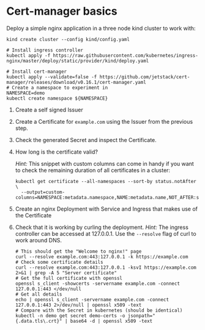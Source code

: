 # Cert-manager basics

Deploy a simple nginx application in a three node kind cluster to work with:
```shell
kind create cluster --config kind/config.yaml

# Install ingress controller
kubectl apply -f https://raw.githubusercontent.com/kubernetes/ingress-nginx/master/deploy/static/provider/kind/deploy.yaml

# Install cert-manager
kubectl apply --validate=false -f https://github.com/jetstack/cert-manager/releases/download/v0.16.1/cert-manager.yaml
# Create a namespace to experiment in
NAMESPACE=demo
kubectl create namespace ${NAMESPACE}
```

1. Create a self signed Issuer
2. Create a Certificate for `example.com` using the Issuer from the previous step.
3. Check the generated Secret and inspect the Certificate.
4. How long is the certificate valid?

   *Hint:* This snippet with custom columns can come in handy if you want to check the remaining duration of all certificates in a cluster:

   ```shell
   kubectl get certificate --all-namespaces --sort-by status.notAfter \
     --output=custom-columns=NAMESPACE:metadata.namespace,NAME:metadata.name,NOT_AFTER:status.notAfter,RENEWAL_TIME:status.renewalTime,MESSAGE:status.conditions[0].message
   ```
5. Create an nginx Deployment with Service and Ingress that makes use of the Certificate
6. Check that it is working by curling the deployment.
   *Hint:* The ingress controller can be accessed at 127.0.0.1.
   Use the `--resolve` flag of curl to work around DNS.
   ```shell
   # This should get the "Welcome to nginx!" page
   curl --resolve example.com:443:127.0.0.1 -k https://example.com
   # Check some certificate details
   curl --resolve example.com:443:127.0.0.1 -ksvI https://example.com 2>&1 | grep -A 5 "Server certificate"
   # Get the full certificate with openssl
   openssl s_client -showcerts -servername example.com -connect 127.0.0.1:443 </dev/null
   # Get all details
   echo | openssl s_client -servername example.com -connect 127.0.0.1:443 2>/dev/null | openssl x509 -text
   # Compare with the Secret in kubernetes (should be identical)
   kubectl -n demo get secret demo-certs -o jsonpath="{.data.tls\.crt}" | base64 -d | openssl x509 -text
   ```
